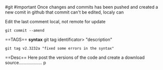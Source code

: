 #git #important Once changes and commits has been pushed and created a new comit in github that commit can't be edited, localy can

Edit the last comment local, not remote for update 
```
git commit --amend
```

==TAGS==
**syntax**
git tag identificator> "description"

```
git tag v2.3232a "fixed some errors in the syntax"
```
==Desc==
Here post the versions of the code and create a download source...................
p